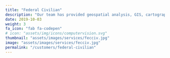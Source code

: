 ```yaml
---
title: "Federal Civilian"
description: "Our team has provided geospatial analysis, GIS, cartography, supply chain analytics, operations research, and operations support to US Forest Service, National Park Service, DHS, FDA, CISA, and CDC."
date: 2019-10-03
weight: 3
fa_icon: "fab fa-codepen"
# icon: "assets/img/icons/computervision.svg"
thumbnail: "assets/images/services/fecciv.jpg"
image: "assets/images/services/fecciv.jpg"
permalink: "/customers/federal-civilian"
---
```

